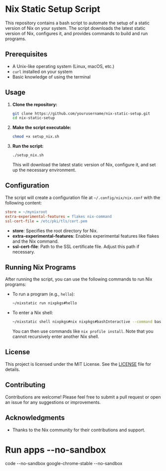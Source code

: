 # Nix Static Setup Script

This repository contains a bash script to automate the setup of a static version of Nix on your system. The script downloads the latest static version of Nix, configures it, and provides commands to build and run programs.

## Prerequisites

- A Unix-like operating system (Linux, macOS, etc.)
- `curl` installed on your system
- Basic knowledge of using the terminal

## Usage

1. **Clone the repository:**

   ```bash
   git clone https://github.com/yourusername/nix-static-setup.git
   cd nix-static-setup
   ```

2. **Make the script executable:**

   ```bash
   chmod +x setup_nix.sh
   ```

3. **Run the script:**

   ```bash
   ./setup_nix.sh
   ```

   This will download the latest static version of Nix, configure it, and set up the necessary environment.

## Configuration

The script will create a configuration file at `~/.config/nix/nix.conf` with the following content:

```ini
store = ~/mynixroot
extra-experimental-features = flakes nix-command
ssl-cert-file = /etc/pki/tls/cert.pem
```

- **store**: Specifies the root directory for Nix.
- **extra-experimental-features**: Enables experimental features like flakes and the Nix command.
- **ssl-cert-file**: Path to the SSL certificate file. Adjust this path if necessary.

## Running Nix Programs

After running the script, you can use the following commands to run Nix programs:

- To run a program (e.g., `hello`):

  ```bash
  ~/nixstatic run nixpkgs#hello
  ```

- To enter a Nix shell:

  ```bash
  ~/nixstatic shell nixpkgs#nix nixpkgs#bashInteractive --command bash
  ```

  You can then use commands like `nix profile install`. Note that you cannot recursively enter another Nix shell.

## License

This project is licensed under the MIT License. See the [LICENSE](LICENSE) file for details.

## Contributing

Contributions are welcome! Please feel free to submit a pull request or open an issue for any suggestions or improvements.

## Acknowledgments

- Thanks to the Nix community for their contributions and support.


# Run apps --no-sandbox

code  --no-sandbox
google-chrome-stable --no-sandbox
